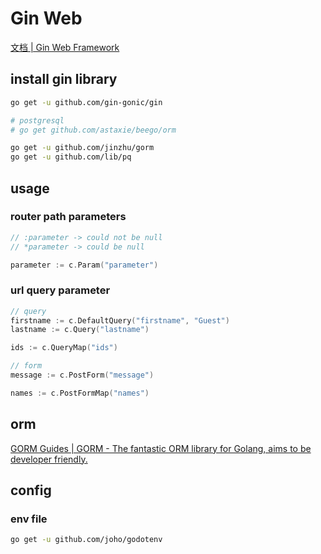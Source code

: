 # Gin Web

[文档 | Gin Web Framework](https://gin-gonic.com/zh-cn/docs/#asciijson)

## install gin library

```bash
go get -u github.com/gin-gonic/gin

# postgresql
# go get github.com/astaxie/beego/orm

go get -u github.com/jinzhu/gorm
go get -u github.com/lib/pq
```

## usage

### router path parameters

```go
// :parameter -> could not be null
// *parameter -> could be null

parameter := c.Param("parameter")
```

### url query parameter

```go
// query
firstname := c.DefaultQuery("firstname", "Guest")
lastname := c.Query("lastname")

ids := c.QueryMap("ids")

// form
message := c.PostForm("message")

names := c.PostFormMap("names")
```

## orm

[GORM Guides | GORM - The fantastic ORM library for Golang, aims to be developer friendly.](http://gorm.io/docs/)


## config

### env file

```bash
go get -u github.com/joho/godotenv
```